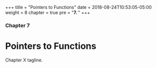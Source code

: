+++
title = "Pointers to Functions"
date = 2018-08-24T10:53:05-05:00
weight = 8
chapter = true
pre = "<b>7. </b>"
+++

### Chapter 7

# Pointers to Functions

Chapter X tagline.
